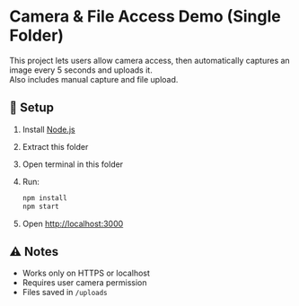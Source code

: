# Camera & File Access Demo (Single Folder)

This project lets users allow camera access, then automatically captures an image every 5 seconds and uploads it.  
Also includes manual capture and file upload.

## 🚀 Setup

1. Install [Node.js](https://nodejs.org/)
2. Extract this folder
3. Open terminal in this folder
4. Run:
   ```bash
   npm install
   npm start
   ```

5. Open [http://localhost:3000](http://localhost:3000)

## ⚠️ Notes
- Works only on HTTPS or localhost
- Requires user camera permission
- Files saved in `/uploads`

